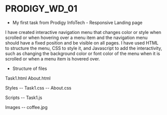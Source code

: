 # PRODIGY_WD_01
* My first task from Prodigy InfoTech - Responsive Landing page

I have created interactive navigation menu that changes color or style when scrolled or when hovering over a menu item and the navigation menu should have a fixed position and be visible on all pages.
I have used HTML to structure the menu, CSS to style it, and Javascript to add the interactivity, such as changing the background color or font color of the menu when it is scrolled or when a menu item is hovered over.

* Structure of files

Task1.html
About.html

Styles 
 -- Task1.css
 -- About.css

Scripts
 -- Task1.js

Images
 -- coffee.jpg

